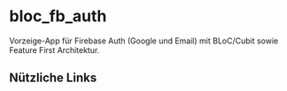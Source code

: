 # bloc_fb_auth

Vorzeige-App für Firebase Auth (Google und Email) mit BLoC/Cubit sowie Feature First Architektur.

## Nützliche Links

